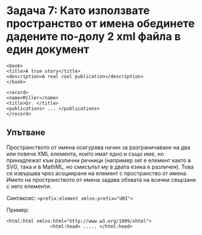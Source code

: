 

# Задача 7: Като използвате пространство от имена обединете дадените по-долу 2 xml файла в един документ
```
<book>
<title>A true story</title>
<description>A real cool publication</description>
</book>
```
```
<record>
<name>Miller</name>
<title>Dr. </title>
<publications> ... </publications>
</record>
```

## Упътване
Пространството от имена осигурява начин за разграничаване на два или повече XML елемента, които имат едно и също име, но принадлежат към различни речници (например set е елемент както в SVG, така и в MathML, но смисълът му в двата езика е различен). Това се извършва чрез асоцииране на елемент с пространство от имена. Името на пространството от имена задава обхвата на всички свързани с него елементи.

Синтаксис: ```<prefix:element xmlns:prefix="URI">```

Пример: 
```
<html:html xmlns:html="http://www.w3.org/1999/xhtml">
                <html:head> ..... </html:head>
```
